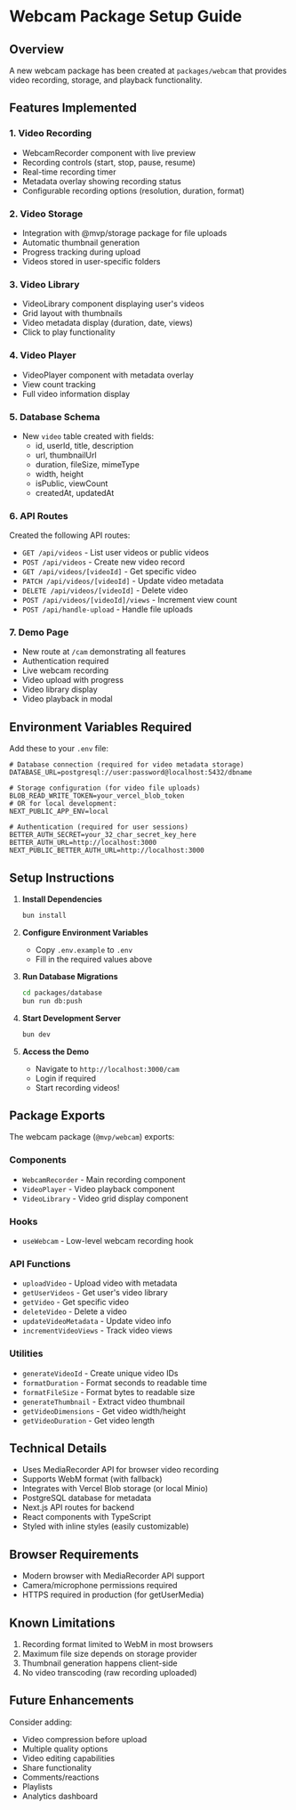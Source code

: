 # Webcam Package Setup Guide

## Overview

A new webcam package has been created at `packages/webcam` that provides video recording, storage, and playback functionality.

## Features Implemented

### 1. **Video Recording**
- WebcamRecorder component with live preview
- Recording controls (start, stop, pause, resume)
- Real-time recording timer
- Metadata overlay showing recording status
- Configurable recording options (resolution, duration, format)

### 2. **Video Storage**
- Integration with @mvp/storage package for file uploads
- Automatic thumbnail generation
- Progress tracking during upload
- Videos stored in user-specific folders

### 3. **Video Library**
- VideoLibrary component displaying user's videos
- Grid layout with thumbnails
- Video metadata display (duration, date, views)
- Click to play functionality

### 4. **Video Player**
- VideoPlayer component with metadata overlay
- View count tracking
- Full video information display

### 5. **Database Schema**
- New `video` table created with fields:
  - id, userId, title, description
  - url, thumbnailUrl
  - duration, fileSize, mimeType
  - width, height
  - isPublic, viewCount
  - createdAt, updatedAt

### 6. **API Routes**
Created the following API routes:
- `GET /api/videos` - List user videos or public videos
- `POST /api/videos` - Create new video record
- `GET /api/videos/[videoId]` - Get specific video
- `PATCH /api/videos/[videoId]` - Update video metadata
- `DELETE /api/videos/[videoId]` - Delete video
- `POST /api/videos/[videoId]/views` - Increment view count
- `POST /api/handle-upload` - Handle file uploads

### 7. **Demo Page**
- New route at `/cam` demonstrating all features
- Authentication required
- Live webcam recording
- Video upload with progress
- Video library display
- Video playback in modal

## Environment Variables Required

Add these to your `.env` file:

```env
# Database connection (required for video metadata storage)
DATABASE_URL=postgresql://user:password@localhost:5432/dbname

# Storage configuration (for video file uploads)
BLOB_READ_WRITE_TOKEN=your_vercel_blob_token
# OR for local development:
NEXT_PUBLIC_APP_ENV=local

# Authentication (required for user sessions)
BETTER_AUTH_SECRET=your_32_char_secret_key_here
BETTER_AUTH_URL=http://localhost:3000
NEXT_PUBLIC_BETTER_AUTH_URL=http://localhost:3000
```

## Setup Instructions

1. **Install Dependencies**
   ```bash
   bun install
   ```

2. **Configure Environment Variables**
   - Copy `.env.example` to `.env`
   - Fill in the required values above

3. **Run Database Migrations**
   ```bash
   cd packages/database
   bun run db:push
   ```

4. **Start Development Server**
   ```bash
   bun dev
   ```

5. **Access the Demo**
   - Navigate to `http://localhost:3000/cam`
   - Login if required
   - Start recording videos!

## Package Exports

The webcam package (`@mvp/webcam`) exports:

### Components
- `WebcamRecorder` - Main recording component
- `VideoPlayer` - Video playback component
- `VideoLibrary` - Video grid display component

### Hooks
- `useWebcam` - Low-level webcam recording hook

### API Functions
- `uploadVideo` - Upload video with metadata
- `getUserVideos` - Get user's video library
- `getVideo` - Get specific video
- `deleteVideo` - Delete a video
- `updateVideoMetadata` - Update video info
- `incrementVideoViews` - Track video views

### Utilities
- `generateVideoId` - Create unique video IDs
- `formatDuration` - Format seconds to readable time
- `formatFileSize` - Format bytes to readable size
- `generateThumbnail` - Extract video thumbnail
- `getVideoDimensions` - Get video width/height
- `getVideoDuration` - Get video length

## Technical Details

- Uses MediaRecorder API for browser video recording
- Supports WebM format (with fallback)
- Integrates with Vercel Blob storage (or local Minio)
- PostgreSQL database for metadata
- Next.js API routes for backend
- React components with TypeScript
- Styled with inline styles (easily customizable)

## Browser Requirements

- Modern browser with MediaRecorder API support
- Camera/microphone permissions required
- HTTPS required in production (for getUserMedia)

## Known Limitations

1. Recording format limited to WebM in most browsers
2. Maximum file size depends on storage provider
3. Thumbnail generation happens client-side
4. No video transcoding (raw recording uploaded)

## Future Enhancements

Consider adding:
- Video compression before upload
- Multiple quality options
- Video editing capabilities
- Share functionality
- Comments/reactions
- Playlists
- Analytics dashboard